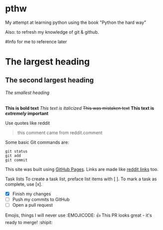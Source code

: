 # pthw
My attempt at learning python using the book "Python the hard way"

Also: to refresh my knowledge of git & github.

#Info for me to reference later
# The largest heading
## The second largest heading
###### The smallest heading

**This is bold text**
*This text is italicized*
~~This was mistaken text~~
**This text is _extremely_ important**

Use quotes like reddit
>this comment came from reddit.comment

Some basic Git commands are:
```
git status
git add
git commit
```
This site was built using [GitHub Pages](https://pages.github.com/).
Links are made like [reddit links](https://www.reddit.com) too.

Task lists
To create a task list, preface list items with [ ]. To mark a task as complete, use [x].

- [x] Finish my changes
- [ ] Push my commits to GitHub
- [ ] Open a pull request

Emojis, things I will never use :EMOJICODE:
 :+1: This PR looks great - it's ready to merge! :shipit:
